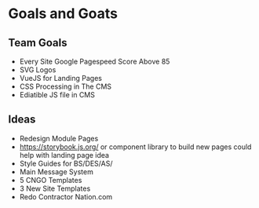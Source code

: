 # Goals and Goats

## Team Goals 
- Every Site Google Pagespeed Score Above 85
- SVG Logos
- VueJS for Landing Pages
- CSS Processing in The CMS
- Ediatible JS file in CMS


## Ideas 
- Redesign Module Pages
- https://storybook.js.org/  or component library to build new pages could help with landing page idea
- Style Guides for BS/DES/AS/
- Main Message System
- 5 CNGO Templates
- 3 New Site Templates
- Redo Contractor Nation.com 
